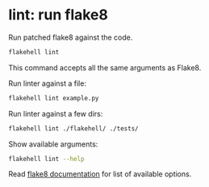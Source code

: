 # **lint**: run flake8

Run patched flake8 against the code.

```bash
flakehell lint
```

This command accepts all the same arguments as Flake8.

Run linter against a file:

```bash
flakehell lint example.py
```

Run linter against a few dirs:

```bash
flakehell lint ./flakehell/ ./tests/
```

Show available arguments:

```bash
flakehell lint --help
```

Read [flake8 documentation](http://flake8.pycqa.org/en/latest/user/options.html) for list of available options.
